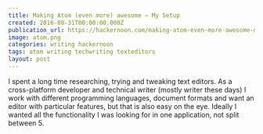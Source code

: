 ```yaml
---
title: Making Atom (even more) awesome — My Setup
created: 2016-08-31T00:00:00.000Z
publication_url: https://hackernoon.com/making-atom-even-more-awesome-my-setup-e7a89969a876#.7okd9lrnn
image: atom.png
categories: writing hackernoon
tags: atom writing techwriting texteditors
layout: post
---
```


I spent a long time researching, trying and tweaking text editors. As a cross-platform developer and technical writer (mostly writer these days) I work with different programming languages, document formats and want an editor with particular features, but that is also easy on the eye. Ideally I wanted all the functionality I was looking for in one application, not split between 5.
